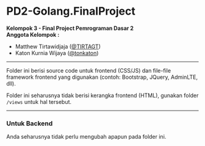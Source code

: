 # PD2-Golang.FinalProject
<b>Kelompok 3 - Final Project Pemrograman Dasar 2</b><br>
<b>Anggota Kelompok :</b>
<ul>
  <li>Matthew Tirtawidjaja (<a href="https://github.com/TIRTAGT">@TIRTAGT</a>)</li>
  <li>Katon Kurnia Wijaya (<a href="https://github.com/tonkaton">@tonkaton</a>)</li>
</ul>

----

Folder ini berisi source code untuk frontend (CSS/JS) dan file-file framework frontend yang digunakan (contoh: Bootstrap, JQuery, AdminLTE, dll).

Folder ini seharusnya tidak berisi kerangka frontend (HTML), gunakan folder ``/views`` untuk hal tersebut.

----

### Untuk Backend
Anda seharusnya tidak perlu mengubah apapun pada folder ini.